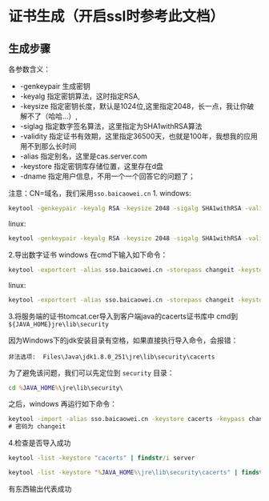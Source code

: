 # 证书生成（开启ssl时参考此文档）

## 生成步骤
各参数含义：
  * -genkeypair 生成密钥
  * -keyalg 指定密钥算法，这时指定RSA,
  * -keysize 指定密钥长度，默认是1024位,这里指定2048，长一点，我让你破解不了（哈哈...）,
  * -siglag 指定数字签名算法，这里指定为SHA1withRSA算法
  * -validity 指定证书有效期，这里指定36500天，也就是100年，我想我的应用用不到那么长时间
  * -alias 指定别名，这里是cas.server.com
  * -keystore 指定密钥库存储位置，这里存在d盘
  * -dname 指定用户信息，不用一个一个回答它的问题了；

注意：CN=域名，我们采用`sso.baicaowei.cn`
1.
windows:
```cmd
keytool -genkeypair -keyalg RSA -keysize 2048 -sigalg SHA1withRSA -validity 36500 -alias sso.baicaowei.cn -keystore C:\etc\cas\thekeystore -keypass changeit -storepass changeit -dname "CN=sso.baicaowei.cn,OU=baicaowei,O=IT-wms,L=HangZhou,ST=ZheJiang,C=CN"
```
linux:
```bash
keytool -genkeypair -keyalg RSA -keysize 2048 -sigalg SHA1withRSA -validity 36500 -alias sso.baicaowei.cn -keystore /etc/cas/thekeystore -keypass changeit -storepass changeit -dname "CN=sso.baicaowei.cn,OU=baicaowei,O=IT-wms,L=HangZhou,ST=ZheJiang,C=CN"
```
2.导出数字证书
windows  在cmd下输入如下命令：
```cmd
keytool -exportcert -alias sso.baicaowei.cn -storepass changeit -keystore C:\etc\cas\thekeystore -file C:\etc\cas\cas.cer -rfc
```
linux:
```bash
keytool -exportcert -alias sso.baicaowei.cn -storepass changeit -keystore /etc/cas/thekeystore -file /etc/cas/cas.cer -rfc
```

3.将服务端的证书tomcat.cer导入到客户端java的cacerts证书库中
cmd到 `${JAVA_HOME}jre\lib\security`

因为Windows下的jdk安装目录有空格，如果直接执行导入命令，会报错：
```
非法选项:  Files\Java\jdk1.8.0_251\jre\lib\security\cacerts
```
为了避免该问题，我们可以先定位到 `security` 目录：
```cmd
cd %JAVA_HOME%\jre\lib\security\
```
之后，windows 再运行如下命令：
```cmd
keytool -import -alias sso.baicaowei.cn -keystore cacerts -keypass changeit  -storepass changeit  -file c:/work/cas.cer -trustcacerts
# 密码为 changeit
```


4.检查是否导入成功
```cmd
keytool -list -keystore "cacerts" | findstr/i server

keytool -list -keystore "%JAVA_HOME%\jre\lib\security\cacerts" | findstr/i server
```
有东西输出代表成功